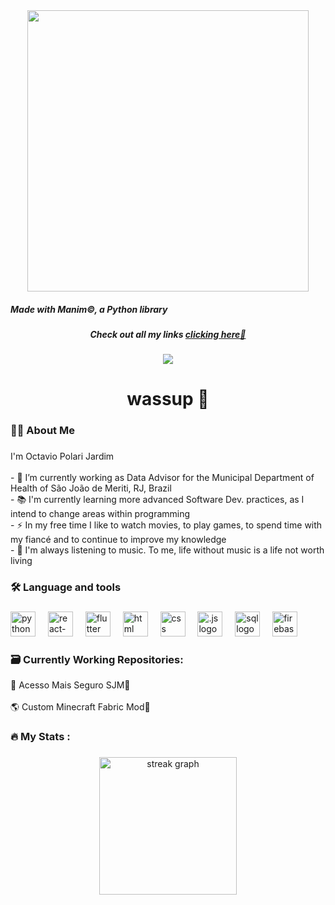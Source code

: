<div align="center">
  <img height="450" src="https://d3rshtj5w2m4qx.cloudfront.net/7st2v%2Fpreview%2F71993872%2Fmain_large.gif?response-content-disposition=inline%3Bfilename%3D%22main_large.gif%22%3B&response-content-type=image%2Fgif&Expires=1761052086&Signature=G0OJ4iJ2DPFvKz7GCc0UvnwaU~ttZ0UK1PVg01L5tTvUQOAVwToTSnN73fvdOFySyAT~3sV7SOSv28kOUlB3zfPIHPInu~4ADXfKYIk72~l6YC6RGUqfm06gTv5pl6JT~yNg2vbg68tmh2unXRMIUjC7PyBvei8qZJ849SoD9ItyaAOJKkCL9pL6GVSBPrC-i8Fxn0mgSpUETh95Dqq7bzay28VG07nvVk2cFKlsDmiY4kBj6wwKshAldWOwasxaFCEh4quAmQnTa2eaPOhHCroWnP6LxUvkVawz0US~TP5Au3iCZgTgl9F1Le5xjfQyGonbduRKWm36qi3Fz-XSQw__&Key-Pair-Id=APKAJT5WQLLEOADKLHBQ"  />
  <h5 align="left"><i>Made with Manim&copy;, a Python library</i></h5>
</div>

###

<div>
    <h4 align="center"><i>Check out all my links <a alt="my-links-site logo" href="https://octavio-polari.github.io/My-Links/" >clicking here🔗</a></i></h4>
</div>

###

<div align="center">
  <img src="https://visitor-badge.laobi.icu/badge?page_id=octavio-polari.octavio.polari&"  />
</div>

###

<h1 align="center">wassup 🤙</h1>

###

<h3 align="left">👩‍💻  About Me</h3>

###

<p align="left">
  I'm Octavio Polari Jardim<br>
  <br>
  - 🔭 I’m currently working as Data Advisor for the Municipal Department of Health of São João de Meriti, RJ, Brazil<br>
  - 📚 I'm currently learning more advanced Software Dev. practices, as I intend to change areas within programming<br>
  - ⚡ In my free time I like to watch movies, to play games, to spend time with my fiancé and to continue to improve my knowledge<br>
  - 🎵 I'm always listening to music. To me, life without music is a life not worth living
</p>

###

<h3 align="left">🛠 Language and tools</h3>

###

<div align="left">
  <img src="https://cdn.jsdelivr.net/gh/devicons/devicon/icons/python/python-original-wordmark.svg" height="40" alt="python logo"  />
  <img width="12" />
  <img src="https://img.icons8.com/?size=100&id=123603&format=png&color=000000" height="40" alt="react-native logo"  />
  <img width="12" />
  <img src="https://img.icons8.com/?size=100&id=7I3BjCqe9rjG&format=png&color=000000" height="40" alt="flutter logo"  />
  <img width="12" />
  <img src="https://img.icons8.com/?size=100&id=20909&format=png&color=000000" height="40" alt="html logo"  />
  <img width="12" />
  <img src="https://img.icons8.com/?size=100&id=21278&format=png&color=000000" height="40" alt="css logo"  />
  <img width="12" />
  <img src="https://img.icons8.com/?size=100&id=108784&format=png&color=000000" height="40" alt=".js logo"  />
  <img width="12" />
  <img src="https://img.icons8.com/?size=100&id=J6KcaRLsTgpZ&format=png&color=000000" height="40" alt="sql logo"  />
  <img width="12" />
  <img src="https://cdn.jsdelivr.net/gh/devicons/devicon/icons/firebase/firebase-plain-wordmark.svg" height="40" alt="firebase logo"  />
  <img width="12" />
</div>

###

<h3 align="left">🗃️    Currently Working Repositories:</h3>

<div><a align="left" href="https://github.com/octavio-polari/acesso-mais-seguro-sjm" target="_blank" style="text-decoration: none">📱 Acesso Mais Seguro SJM🔗</a></div><br>
<div><a align="left" href="https://github.com/octavio-polari/Fabric-Dimensions-Boss-1.21.x" target="_blank" style="text-decoration: none">🌎 Custom Minecraft Fabric Mod🔗</a></div>

###

<h3 align="left">🔥   My Stats :</h3>

###

<div align="center">
  <img src="https://streak-stats.demolab.com?user=octavio-polari&locale=en&mode=daily&theme=dark&hide_border=false&border_radius=5&order=3" height="220" alt="streak graph"  />
</div>

###
